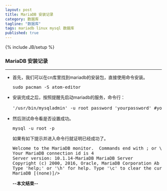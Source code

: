```yaml
---
layout: post
title: MariaDB 安装记录
category: 数据库
tagline: "数据库"
tags: mariadb linux mysql 数据库
published: true
---
```

{% include JB/setup %}
### MariaDB 安装记录
---
- 首先，我们可以在cn库里找到mariadb的安装包，直接使用命令安装。
  <pre class="prettyprint linenums">
  sudo pacman -S atom-editor
  </pre>
- 安装完成之后，按照提醒先启动mariadb的服务，命令行：
  <pre class="prettyprint linenums">
  '/usr/bin/mysqladmin' -u root password 'yourpassword' #yourpassword为自己的密码
  </pre>
- 然后测试命令看是否设置成功。
  <pre class="prettyprint linenums">
  mysql -u root -p
  </pre>
  如果有如下提示并进入命令行就证明已经成功了。
  <pre class="prettyprint linenums">
  Welcome to the MariaDB monitor.  Commands end with ; or \g.
  Your MariaDB connection id is 4
  Server version: 10.1.14-MariaDB MariaDB Server
  Copyright (c) 2000, 2016, Oracle, MariaDB Corporation Ab and others.
  Type 'help;' or '\h' for help. Type '\c' to clear the current input statement.
  MariaDB [(none)]/>
  </pre>
  
  **--本文结束--**  
  
